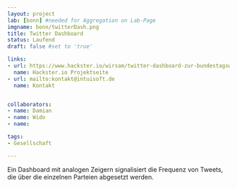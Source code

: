 ```yaml
---
layout: project
lab: [bonn] #needed for Aggregation on Lab-Page
imgname: bonn/twitterDash.png
title: Twitter Dashboard
status: Laufend
draft: false #set to 'true'

links:
- url: https://www.hackster.io/wirsam/twitter-dashboard-zur-bundestagswahl-2017-f27862
  name: Hackster.io Projektseite
- url: mailto:kontakt@intuisoft.de
  name: Kontakt


collaborators:
- name: Damian
- name: Wido
- name:

tags:
- Gesellschaft

---
```


Ein Dashboard mit analogen Zeigern signalisiert die Frequenz von Tweets, die über die einzelnen Parteien abgesetzt werden.
